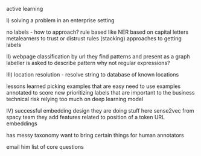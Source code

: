 
active learning

I) solving a problem in an enterprise setting

no labels - how to approach?
	rule based like NER based on capital letters
	metalearners to trust or distrust rules (stacking)
approaches to getting labels

II) webpage classification by url
	they find patterns and present as a graph
	labeller is asked to describe pattern
	why not regular expressions? 

III) location resolution - resolve string to database of known locations

lessons learned
	picking examples that are easy
	need to use examples annotated to score new
	prioritizing labels that are important to the business
	technical risk relying too much on deep learning model

IV) successful embedding design
	they are doing stuff here
	sense2vec from spacy team
		they add features related to position of a token
	URL embeddings



has messy taxonomy
want to bring certain things for human annotators


email him list of core questions

